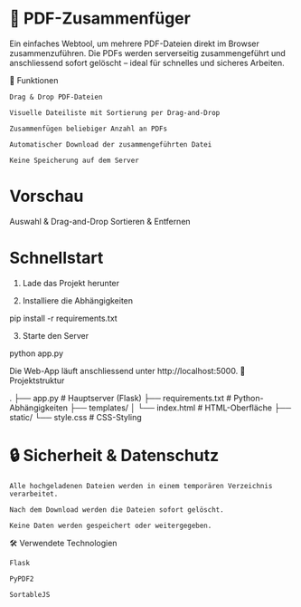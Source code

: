# 📄 PDF-Zusammenfüger

Ein einfaches Webtool, um mehrere PDF-Dateien direkt im Browser zusammenzuführen. Die PDFs werden serverseitig zusammengeführt und anschliessend sofort gelöscht – ideal für schnelles und sicheres Arbeiten.

<!-- Platzhalter für Screenshot -->
🔧 Funktionen

    Drag & Drop PDF-Dateien

    Visuelle Dateiliste mit Sortierung per Drag-and-Drop

    Zusammenfügen beliebiger Anzahl an PDFs

    Automatischer Download der zusammengeführten Datei

    Keine Speicherung auf dem Server

#  Vorschau
<!-- Füge hier Screenshots ein -->
Auswahl & Drag-and-Drop	Sortieren & Entfernen
	
# Schnellstart
1. Lade das Projekt herunter

2. Installiere die Abhängigkeiten

pip install -r requirements.txt

3. Starte den Server

python app.py

Die Web-App läuft anschliessend unter http://localhost:5000.
📂 Projektstruktur

.
├── app.py               # Hauptserver (Flask)
├── requirements.txt     # Python-Abhängigkeiten
├── templates/
│   └── index.html       # HTML-Oberfläche
├── static/
   └── style.css        # CSS-Styling

# 🔒 Sicherheit & Datenschutz

    Alle hochgeladenen Dateien werden in einem temporären Verzeichnis verarbeitet.

    Nach dem Download werden die Dateien sofort gelöscht.

    Keine Daten werden gespeichert oder weitergegeben.

🛠 Verwendete Technologien

    Flask

    PyPDF2

    SortableJS
